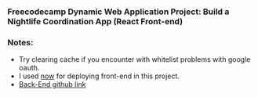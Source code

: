 ### Freecodecamp Dynamic Web Application Project: Build a Nightlife Coordination App (React Front-end)

### Notes:

- Try clearing cache if you encounter with whitelist problems with google oauth.
- I used [now](https://zeit.co/now) for deploying front-end in this project.
- [Back-End github link](https://github.com/yavuzovski/nightlife-server)
